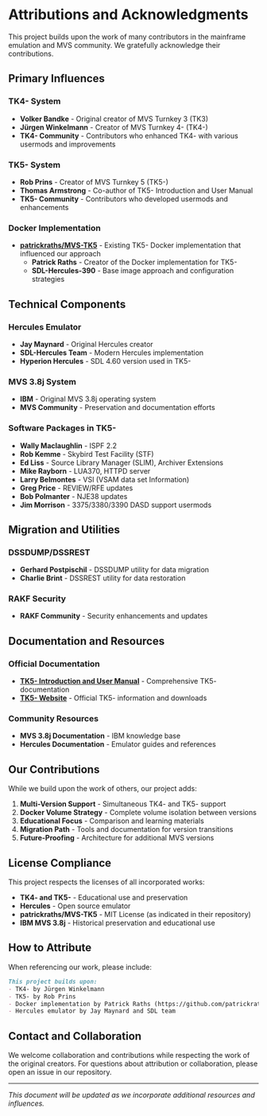 # Attributions and Acknowledgments

This project builds upon the work of many contributors in the mainframe emulation and MVS community. We gratefully acknowledge their contributions.

## Primary Influences

### TK4- System
- **Volker Bandke** - Original creator of MVS Turnkey 3 (TK3)
- **Jürgen Winkelmann** - Creator of MVS Turnkey 4- (TK4-)
- **TK4- Community** - Contributors who enhanced TK4- with various usermods and improvements

### TK5- System
- **Rob Prins** - Creator of MVS Turnkey 5 (TK5-)
- **Thomas Armstrong** - Co-author of TK5- Introduction and User Manual
- **TK5- Community** - Contributors who developed usermods and enhancements

### Docker Implementation
- **[patrickraths/MVS-TK5](https://github.com/patrickraths/MVS-TK5)** - Existing TK5- Docker implementation that influenced our approach
  - **Patrick Raths** - Creator of the Docker implementation for TK5-
  - **SDL-Hercules-390** - Base image approach and configuration strategies

## Technical Components

### Hercules Emulator
- **Jay Maynard** - Original Hercules creator
- **SDL-Hercules Team** - Modern Hercules implementation
- **Hyperion Hercules** - SDL 4.60 version used in TK5-

### MVS 3.8j System
- **IBM** - Original MVS 3.8j operating system
- **MVS Community** - Preservation and documentation efforts

### Software Packages in TK5-
- **Wally Maclaughlin** - ISPF 2.2
- **Rob Kemme** - Skybird Test Facility (STF)
- **Ed Liss** - Source Library Manager (SLIM), Archiver Extensions
- **Mike Rayborn** - LUA370, HTTPD server
- **Larry Belmontes** - VSI (VSAM data set Information)
- **Greg Price** - REVIEW/RFE updates
- **Bob Polmanter** - NJE38 updates
- **Jim Morrison** - 3375/3380/3390 DASD support usermods

## Migration and Utilities

### DSSDUMP/DSSREST
- **Gerhard Postpischil** - DSSDUMP utility for data migration
- **Charlie Brint** - DSSREST utility for data restoration

### RAKF Security
- **RAKF Community** - Security enhancements and updates

## Documentation and Resources

### Official Documentation
- **[TK5- Introduction and User Manual](https://www.prince-webdesign.nl/images/downloads/TK5-Introduction-and-User-Manual.pdf)** - Comprehensive TK5- documentation
- **[TK5- Website](https://www.prince-webdesign.nl/tk5)** - Official TK5- information and downloads

### Community Resources
- **MVS 3.8j Documentation** - IBM knowledge base
- **Hercules Documentation** - Emulator guides and references

## Our Contributions

While we build upon the work of others, our project adds:

1. **Multi-Version Support** - Simultaneous TK4- and TK5- support
2. **Docker Volume Strategy** - Complete volume isolation between versions
3. **Educational Focus** - Comparison and learning materials
4. **Migration Path** - Tools and documentation for version transitions
5. **Future-Proofing** - Architecture for additional MVS versions

## License Compliance

This project respects the licenses of all incorporated works:

- **TK4- and TK5-** - Educational use and preservation
- **Hercules** - Open source emulator
- **patrickraths/MVS-TK5** - MIT License (as indicated in their repository)
- **IBM MVS 3.8j** - Historical preservation and educational use

## How to Attribute

When referencing our work, please include:

```markdown
This project builds upon:
- TK4- by Jürgen Winkelmann
- TK5- by Rob Prins  
- Docker implementation by Patrick Raths (https://github.com/patrickraths/MVS-TK5)
- Hercules emulator by Jay Maynard and SDL team
```

## Contact and Collaboration

We welcome collaboration and contributions while respecting the work of the original creators. For questions about attribution or collaboration, please open an issue in our repository.

---

*This document will be updated as we incorporate additional resources and influences.* 